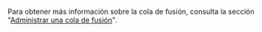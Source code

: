 
Para obtener más información sobre la cola de fusión, consulta la sección "[Administrar una cola de fusión](/repositories/configuring-branches-and-merges-in-your-repository/configuring-pull-request-merges/managing-a-merge-queue)".
